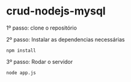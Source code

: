 # crud-nodejs-mysql

1º passo: clone o repositório

2º passo: Instalar as dependencias necessárias

```
npm install
```
3º passo: Rodar o servidor

```
node app.js
```
